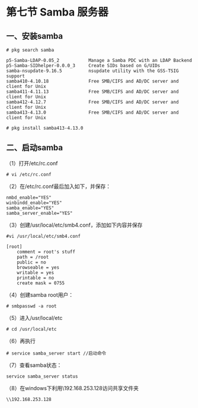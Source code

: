 # 第七节 Samba 服务器

## 一、安装samba

```
# pkg search samba
 
p5-Samba-LDAP-0.05_2           Manage a Samba PDC with an LDAP Backend
p5-Samba-SIDhelper-0.0.0_3     Create SIDs based on G/UIDs
samba-nsupdate-9.16.5          nsupdate utility with the GSS-TSIG support
samba410-4.10.18               Free SMB/CIFS and AD/DC server and client for Unix
samba411-4.11.13               Free SMB/CIFS and AD/DC server and client for Unix
samba412-4.12.7                Free SMB/CIFS and AD/DC server and client for Unix
samba413-4.13.0                Free SMB/CIFS and AD/DC server and client for Unix
```

```
# pkg install samba413-4.13.0
```

## 二、启动samba

（1）打开/etc/rc.conf

```
# vi /etc/rc.conf
```

（2）在/etc/rc.conf最后加入如下，并保存：

```
nmbd_enable="YES"
winbindd_enable="YES"
samba_enable="YES"
samba_server_enable="YES"
```

（3）创建/usr/local/etc/smb4.conf，添加如下内容并保存

```
#vi /usr/local/etc/smb4.conf

[root]
    comment = root's stuff
    path = /root
    public = no
    browseable = yes
    writable = yes
    printable = no
    create mask = 0755
```

（4）创建samba root用户：

```
# smbpasswd -a root
```

（5）进入/usr/local/etc

```
# cd /usr/local/etc
```

（6）再执行

```
# service samba_server start //启动命令
```

（7）查看samba状态：

```
service samba_server status
```

（8）在windows下利用\\192.168.253.128访问共享文件夹

```
\\192.168.253.128
```


